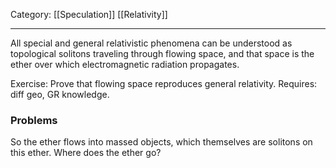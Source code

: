 Category: [[Speculation]] [[Relativity]]
___
All special and general relativistic phenomena can be understood as topological solitons traveling through flowing space, and that space is the ether over which electromagnetic radiation propagates. 

Exercise: Prove that flowing space reproduces general relativity. 
Requires: diff geo, GR knowledge. 
### Problems
So the ether flows into massed objects, which themselves are solitons on this ether. Where does the ether go? 

